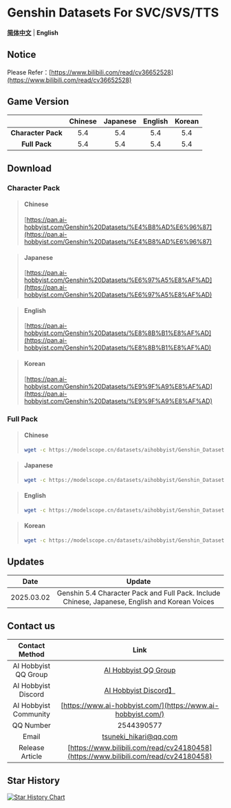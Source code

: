 # Genshin Datasets For SVC/SVS/TTS
[**简体中文**](./README_CN.md) | **English**

## Notice

Please Refer：[https://www.bilibili.com/read/cv36652528](https://www.bilibili.com/read/cv36652528)

## Game Version

|                          | Chinese | Japanese | English | Korean |
| :----------------------: | :--: | :--: | :--: | :--: |
| **Character Pack** | 5.4  | 5.4  | 5.4  | 5.4  |
|  **Full Pack**  | 5.4  | 5.4  | 5.4  | 5.4  |

## Download
### Character Pack	
>#### Chinese
>[https://pan.ai-hobbyist.com/Genshin%20Datasets/%E4%B8%AD%E6%96%87](https://pan.ai-hobbyist.com/Genshin%20Datasets/%E4%B8%AD%E6%96%87)

>#### Japanese
>[https://pan.ai-hobbyist.com/Genshin%20Datasets/%E6%97%A5%E8%AF%AD](https://pan.ai-hobbyist.com/Genshin%20Datasets/%E6%97%A5%E8%AF%AD)

>#### English
>[https://pan.ai-hobbyist.com/Genshin%20Datasets/%E8%8B%B1%E8%AF%AD](https://pan.ai-hobbyist.com/Genshin%20Datasets/%E8%8B%B1%E8%AF%AD)

>#### Korean
>[https://pan.ai-hobbyist.com/Genshin%20Datasets/%E9%9F%A9%E8%AF%AD](https://pan.ai-hobbyist.com/Genshin%20Datasets/%E9%9F%A9%E8%AF%AD)

### Full Pack
>#### Chinese
> ```bash 
>wget -c https://modelscope.cn/datasets/aihobbyist/Genshin_Dataset/resolve/master/Genshin5.4_CN.7z
>```

>#### Japanese
> ```bash 
>wget -c https://modelscope.cn/datasets/aihobbyist/Genshin_Dataset/resolve/master/Genshin5.4_JP.7z
>```

>#### English
> ```bash 
>wget -c https://modelscope.cn/datasets/aihobbyist/Genshin_Dataset/resolve/master/Genshin5.4_EN.7z
>```

>#### Korean
> ```bash 
>wget -c https://modelscope.cn/datasets/aihobbyist/Genshin_Dataset/resolve/master/Genshin5.4_KR.7z
>```
## Updates

|    Date    |                 Update                  |
| :--------: | :---------------------------------------: |
| 2025.03.02 | Genshin 5.4 Character Pack and Full Pack. Include Chinese, Japanese, English and Korean Voices|


## Contact us

|      Contact Method	      |                            Link                            |
| :----------------: | :----------------------------------------------------------: |
| AI Hobbyist QQ Group | [AI Hobbyist QQ Group](https://qm.qq.com/q/Ii0OLQTF2U) |
| AI Hobbyist Discord | [AI Hobbyist Discord】](https://discord.gg/eGzeMgYSPD) |
|   AI Hobbyist Community	   | [https://www.ai-hobbyist.com/](https://www.ai-hobbyist.com/) |
|         QQ Number	         |                          2544390577                          |
|        Email        |                    tsuneki_hikari@qq.com                     |
|        Release Article        |                    [https://www.bilibili.com/read/cv24180458](https://www.bilibili.com/read/cv24180458)                     |
## Star History

[![Star History Chart](https://api.star-history.com/svg?repos=AI-Hobbyist/Genshin_Datasets&type=Date)](https://star-history.com/#AI-Hobbyist/Genshin_Datasets&Date)